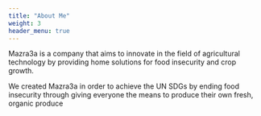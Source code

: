 ```yaml
---
title: "About Me"
weight: 3
header_menu: true
---
```


Mazra3a is a company that aims to innovate in the field of agricultural technology by providing home solutions for food insecurity and crop growth.

We created Mazra3a in order to achieve the UN SDGs by ending food insecurity through giving everyone the means to produce their own fresh, organic produce